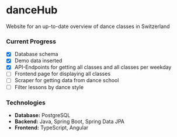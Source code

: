 # danceHub
Website for an up-to-date overview of dance classes in Switzerland

### Current Progress 
- [x] Database schema
- [x] Demo data inserted
- [x] API-Endpoints for getting all classes and all classes per weekday
- [ ] Frontend page for displaying all classes
- [ ] Scraper for getting data from dance school
- [ ] Filter lessons by dance style

### Technologies
- **Database:** PostgreSQL
- **Backend:** Java, Spring Boot, Spring Data JPA
- **Frontend:** TypeScript, Angular

